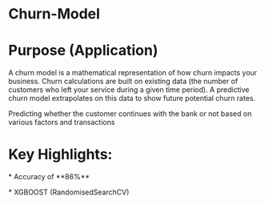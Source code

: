 # Churn-Model
<h1><strong>Purpose (Application)</strong></h1>
<p>A churn model is a mathematical representation of how churn impacts your business. Churn calculations are built on existing data (the number of customers who left your service during a given time period). A predictive churn model extrapolates on this data to show future potential churn rates.</p>
<p>Predicting whether the customer continues with the bank or not based on various factors and transactions</p>
<h1><strong>Key Highlights:</strong></h1>
<p>* Accuracy of **86%**</p>
<p>* XGBOOST (RandomisedSearchCV)</p>
